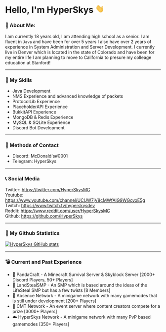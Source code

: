 # Hello, I'm HyperSkys <img src=https://raw.githubusercontent.com/HyperSkys/HyperSkys/main/assets/hi.gif width="29px">
### 🧑 About Me:

I am currently 18 years old, I am attending high school as a senior. I am fluent in `Java` and have been for over 5 years I also have over 2 years of experience in System Administration and Server Development. I currently live in Denver which is located in the state of Colorado and have been for my entire life I am planning to move to California to presure my colleage education at Stanford!

---
### 🤹 My Skills
- Java Development
- NMS Experience and advanced knowledge of packets
- ProtocolLib Experience
- PlaceholderAPI Experience
- BukkitAPI Experience
- MongoDB & Redis Experience
- MySQL & SQLite Experience
- Discord Bot Development
---
### 📨 Methods of Contact

- Discord: McDonald's#0001
- Telegram: HyperSkys

---
### 📞 Social Media

Twitter: https://twitter.com/HyperSkysMC                                                                                                         
Youtube: https://www.youtube.com/channel/UCUW7jV8cMWfAIG9WGovxE5g                                                                                                         
Twitch: https://www.twitch.tv/hyperskysdev                                                                      
Reddit: https://www.reddit.com/user/HyperSkysMC                                   
Github: https://github.com/HyperSkys                                

---
### 🌟 My Github Statistics
[![HyperSkys GitHub stats](https://github-readme-stats.vercel.app/api?username=hyperskys&count_private=true&show_icons=true&theme=dark)](https://github.com/anuraghazra/github-readme-stats)

---
### 💣 Current and Past Experience
- 🐼 PandaCraft - A Minecraft Survival Server & Skyblock Server [2000+ Discord Players, 50+ Players]
- 🛬 LandStealSMP - An SMP which is based around the ideas of the LifeSteal SMP but has a few twists [8 Members]
- 🧽 Absence Network - A minigame network with many gamemodes that is still under development [200+ Players]
- 🎉 CMT Network - An event server where content creators compete for a prize [3000+ Players]
- ☁️ HyperSkys Network - A minigame network with many PvP based gamemodes [350+ Players]
